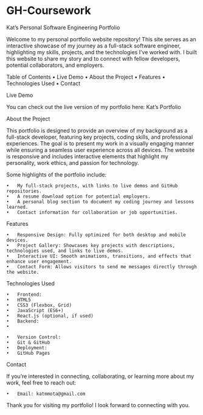 # GH-Coursework
Kat’s Personal Software Engineering Portfolio

Welcome to my personal portfolio website repository! This site serves as an interactive showcase of my journey as a full-stack software engineer, highlighting my skills, projects, and the technologies I’ve worked with. I built this website to share my story and to connect with fellow developers, potential collaborators, and employers.

Table of Contents
	•	Live Demo
	•	About the Project
	•	Features
	•	Technologies Used
	•	Contact

Live Demo

You can check out the live version of my portfolio here: Kat’s Portfolio

About the Project

This portfolio is designed to provide an overview of my background as a full-stack developer, featuring key projects, coding skills, and professional experiences. The goal is to present my work in a visually engaging manner while ensuring a seamless user experience across all devices. The website is responsive and includes interactive elements that highlight my personality, work ethics, and passion for technology.

Some highlights of the portfolio include:

	•	My full-stack projects, with links to live demos and GitHub repositories.
	•	A resume download option for potential employers.
	•	A personal blog section to document my coding journey and lessons learned.
	•	Contact information for collaboration or job opportunities.

Features

	•	Responsive Design: Fully optimized for both desktop and mobile devices.
	•	Project Gallery: Showcases key projects with descriptions, technologies used, and links to live demos.
	•	Interactive UI: Smooth animations, transitions, and effects that enhance user engagement.
	•	Contact Form: Allows visitors to send me messages directly through the website.

Technologies Used

	•	Frontend:
	•	HTML5
	•	CSS3 (Flexbox, Grid)
	•	JavaScript (ES6+)
	•	React.js (optional, if used)
	•	Backend:
	•	

	•	Version Control:
	•	Git & GitHub
	•	Deployment:
	•	GitHub Pages

Contact

If you’re interested in connecting, collaborating, or learning more about my work, feel free to reach out:

	•	Email: katmmota@gmail.com	

Thank you for visiting my portfolio! I look forward to connecting with you.